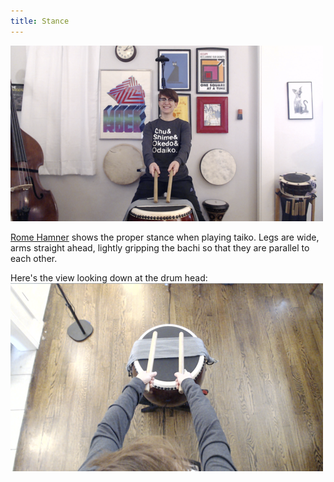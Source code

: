 ```yaml
---
title: Stance
---
```


![alt](/img/front-cam.png)

[Rome Hamner](https://www.romehamner.com/how-to-teach-taiko/2020/11/14/teaching-over-zoom-camera-angles) shows the proper stance when playing taiko. Legs are wide, arms straight ahead, lightly gripping the bachi so that they are parallel to each other.

Here's the view looking down at the drum head:
![alt](/img/sky-cam.png)
